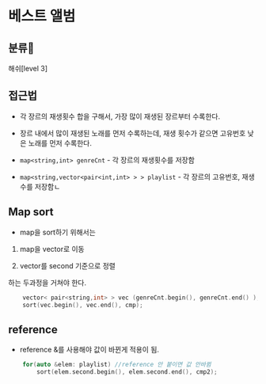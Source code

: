# 베스트 앨범

## 분류💁

해쉬[level 3]


## 접근법

- 각 장르의 재생횟수 합을 구해서, 가장 많이 재생된 장르부터 수록한다.

- 장르 내에서 많이 재생된 노래를 먼저 수록하는데, 재생 횟수가 같으면 고유번호 낮은 노래를 먼저 수록한다.

- `map<string,int> genreCnt` - 각 장르의 재생횟수를 저장함

- `map<string,vector<pair<int,int> > > playlist` - 각 장르의 고유번호, 재생 수를 저장함ㄴ


## Map sort

- map을 sort하기 위해서는 

1. map을 vector로 이동

2. vector를 second 기준으로 정렬

하는 두과정을 거쳐야 한다.

```cpp
    vector< pair<string,int> > vec (genreCnt.begin(), genreCnt.end() );
    sort(vec.begin(), vec.end(), cmp);

```

## reference

- reference &를 사용해야 값이 바뀐게 적용이 됨.


``` cpp
    for(auto &elem: playlist) //reference 안 붙이면 값 안바뀜
        sort(elem.second.begin(), elem.second.end(), cmp2);

```